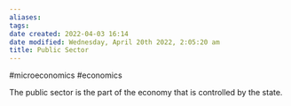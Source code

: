 ```yaml
---
aliases: 
tags: 
date created: 2022-04-03 16:14
date modified: Wednesday, April 20th 2022, 2:05:20 am
title: Public Sector
---
```


#microeconomics #economics

The public sector is the part of the economy that is controlled by the state.
